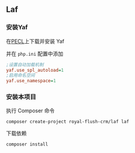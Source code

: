 ## Laf

### 安装Yaf
在[PECL](https://pecl.php.net/package/yaf)上下载并安装 Yaf

并在 `php.ini` 配置中添加
```ini
;设置自动加载机制
yaf.use_spl_autoload=1 
;启用命名空间
yaf.use_namespace=1
```

### 安装本项目
执行 Composer 命令
```
composer create-project royal-flush-crm/laf laf
```

下载依赖
```
composer install
```
